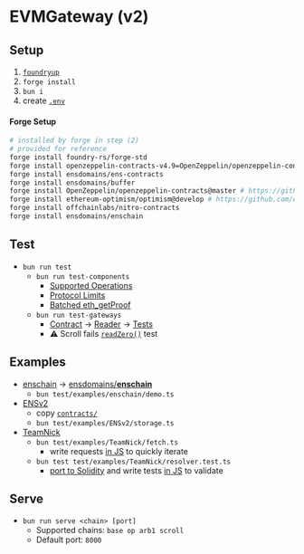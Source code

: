 # EVMGateway (v2)

## Setup

1. [`foundryup`](https://book.getfoundry.sh/getting-started/installation)
1. `forge install`
1. `bun i`
1. create [`.env`](./.env.example)

#### Forge Setup
```sh
# installed by forge in step (2)
# provided for reference
forge install foundry-rs/forge-std
forge install openzeppelin-contracts-v4.9=OpenZeppelin/openzeppelin-contracts@release-v4.9 # required for ens-contracts
forge install ensdomains/ens-contracts
forge install ensdomains/buffer
forge install OpenZeppelin/openzeppelin-contracts@master # https://github.com/OpenZeppelin/openzeppelin-contracts/pull/4845
forge install ethereum-optimism/optimism@develop # https://github.com/ethereum-optimism/optimism/pull/10819
forge install offchainlabs/nitro-contracts
forge install ensdomains/enschain
```

## Test

* `bun run test`
	* `bun run test-components`
		* [Supported Operations](./test/components/ops.test.ts)
		* [Protocol Limits](./test/components/limits.test.ts)
		* [Batched eth_getProof](./test/components/proofs.test.ts)
	* `bun run test-gateways`
		* [Contract](./test/gateway/SlotDataContract.sol) &rarr; [Reader](./test/gateway/SlotDataReader.sol) &rarr; [Tests](./test/gateway/tests.ts)
		* ⚠️ Scroll fails [`readZero()`](./test/gateway/tests.ts#L26) test

## Examples

* [enschain](./test/examples/enschain/) &rarr; [ensdomains/**enschain**](https://github.com/ensdomains/enschain/)
	* `bun test/examples/enschain/demo.ts`
* [ENSv2](./test/examples/ENSv2/)
	* copy [`contracts/`](https://github.com/unruggable-labs/ENS-V2/tree/main/contracts)
	* `bun test/examples/ENSv2/storage.ts`
* [TeamNick](./test/examples/TeamNick/)
	* `bun test/examples/TeamNick/fetch.ts`
		* write requests [in JS](./test/examples//TeamNick/fetch.ts) to quickly iterate
	* `bun test test/examples/TeamNick/resolver.test.ts`
		* [port to Solidity](./test/examples/TeamNick/TeamNick.sol) and write tests [in JS](./test/examples/TeamNick/resolver.test.ts) to validate

## Serve

* `bun run serve <chain> [port]`
	* Supported chains: `base op arb1 scroll`
	* Default port: `8000`
